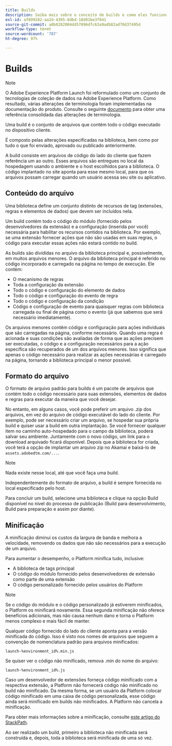 ```yaml
---
title: Builds
description: Saiba mais sobre o conceito de builds e como eles funcionam no Adobe Experience Platform.
exl-id: af899282-aa2d-4395-8dbd-18d91be3f041
source-git-commit: a8b0282004dd57096dfc63a9adb82ad70d37495d
workflow-type: tm+mt
source-wordcount: '787'
ht-degree: 97%

---
```


# Builds

>[!NOTE]
>
>O Adobe Experience Platform Launch foi reformulado como um conjunto de tecnologias de coleção de dados na Adobe Experience Platform. Como resultado, várias alterações de terminologia foram implementadas na documentação do produto. Consulte o seguinte [documento](../../term-updates.md) para obter uma referência consolidada das alterações de terminologia.

Uma build é o conjunto de arquivos que contém todo o código executado no dispositivo cliente.

É composto pelas alterações especificadas na biblioteca, bem como por tudo o que foi enviado, aprovado ou publicado anteriormente.

A build consiste em arquivos de código do lado do cliente que fazem referência um ao outro. Esses arquivos são entregues no local da hospedagem usando o ambiente e o host escolhidos para a biblioteca. O código implantado no site aponta para esse mesmo local, para que os arquivos possam carregar quando um usuário acessa seu site ou aplicativo.

## Conteúdo do arquivo

Uma biblioteca define um conjunto distinto de recursos de tag (extensões, regras e elementos de dados) que devem ser incluídos nela.

Um build contém todo o código do módulo (fornecido pelos desenvolvedores da extensão) e a configuração (inserida por você) necessária para habilitar os recursos contidos na biblioteca. Por exemplo, se uma extensão fornecer ações que não são usadas em suas regras, o código para executar essas ações não estará contido no build.

As builds são divididas no arquivo da biblioteca principal e, possivelmente, em muitos arquivos menores. O arquivo da biblioteca principal é referido no código incorporado e carregado na página no tempo de execução. Ele contém:

* O mecanismo de regras
* Toda a configuração da extensão
* Todo o código e configuração do elemento de dados
* Todo o código e configuração do evento de regra
* Todo o código e configuração da condição
* Código e configuração de evento para quaisquer regras com biblioteca carregada ou final de página como o evento (já que sabemos que será necessário imediatamente).

Os arquivos menores contêm código e configuração para ações individuais que são carregadas na página, conforme necessário. Quando uma regra é acionada e suas condições são avaliadas de forma que as ações precisem ser executadas, o código e a configuração necessários para a ação específica são recuperados de um dos arquivos menores. Isso significa que apenas o código necessário para realizar as ações necessárias é carregado na página, tornando a biblioteca principal o menor possível.

## Formato do arquivo

O formato de arquivo padrão para builds é um pacote de arquivos que contém todo o código necessário para suas extensões, elementos de dados e regras para executar da maneira que você desejar.

No entanto, em alguns casos, você pode preferir um arquivo .zip dos arquivos, em vez do arquivo de código executável do lado do cliente. Por exemplo, pode ser necessário criar um arquivo, se hospedar sua própria build e quiser usar a build em outra implantação. Se você fornecer qualquer item no caminho auto-hospedado para o campo da biblioteca, poderá salvar seu ambiente. Juntamente com o novo código, um link para o download arquivado ficará disponível. Depois que a biblioteca for criada, você terá a opção de implantar um arquivo zip no Akamai e baixá-lo de `assets.adobedtm.com/...`.

>[!NOTE]
>
>Nada existe nesse local, até que você faça uma build.

Independentemente do formato de arquivo, a build é sempre fornecida no local especificado pelo host.

Para concluir um build, selecione uma biblioteca e clique na opção Build disponível no nível do processo de publicação (Build para desenvolvimento, Build para preparação e assim por diante).

## Minificação

A minificação diminui os custos da largura de banda e melhora a velocidade, removendo os dados que não são necessários para a execução de um arquivo.

Para aumentar o desempenho, o Platform minifica tudo, inclusive:

* A biblioteca de tags principal
* O código do módulo fornecido pelos desenvolvedores de extensão como parte de uma extensão
* O código personalizado fornecido pelos usuários do Platform 

>[!NOTE]
>
>Se o código do módulo e o código personalizado já estiverem minificados, o Platform os minificará novamente. Essa segunda minificação não oferece benefícios adicionais, mas não causa nenhum dano e torna o Platform menos complexo e mais fácil de manter.

Qualquer código fornecido do lado do cliente aponta para a versão minificada do código. Isso é visto nos nomes de arquivos que seguem a convenção de nomenclatura padrão para arquivos minificados:

`launch-%environment_id%.min.js`

Se quiser ver o código não minificado, remova .min do nome do arquivo:

`launch-%environment_id%.js`

Caso um desenvolvedor de extensões forneça código minificado com a respectiva extensão, a Platform não fornecerá código não minificado no build não minificado. Da mesma forma, se um usuário da Platform colocar código minificado em uma caixa de código personalizada, esse código ainda será minificado em builds não minificados. A Platform não cancela a minificação.

Para obter mais informações sobre a minificação, consulte [este artigo do StackPath](https://blog.stackpath.com/glossary/minification/).

Ao ser realizado um build, primeiro a biblioteca não minificada será construída e, depois, toda a biblioteca será minificada de uma só vez.
